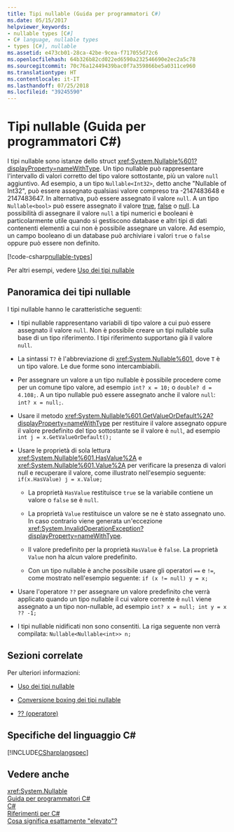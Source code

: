 ```yaml
---
title: Tipi nullable (Guida per programmatori C#)
ms.date: 05/15/2017
helpviewer_keywords:
- nullable types [C#]
- C# language, nullable types
- types [C#], nullable
ms.assetid: e473cb01-28ca-42be-9cea-f717055d72c6
ms.openlocfilehash: 64b326b82cd022ed6590a232546690e2ec2a5c78
ms.sourcegitcommit: 70c76a12449439bac0f7a359866be5a0311ce960
ms.translationtype: HT
ms.contentlocale: it-IT
ms.lasthandoff: 07/25/2018
ms.locfileid: "39245590"
---
```

# <a name="nullable-types-c-programming-guide"></a>Tipi nullable (Guida per programmatori C#)
I tipi nullable sono istanze dello struct <xref:System.Nullable%601?displayProperty=nameWithType>. Un tipo nullable può rappresentare l'intervallo di valori corretto del tipo valore sottostante, più un valore `null` aggiuntivo. Ad esempio, a un tipo `Nullable<Int32>`, detto anche "Nullable of Int32", può essere assegnato qualsiasi valore compreso tra -2147483648 e 2147483647. In alternativa, può essere assegnato il valore `null`. A un tipo `Nullable<bool>` può essere assegnato il valore [true](../../../csharp/language-reference/keywords/true.md), [false](../../../csharp/language-reference/keywords/false.md) o [null](../../../csharp/language-reference/keywords/null.md). La possibilità di assegnare il valore `null` a tipi numerici e booleani è particolarmente utile quando si gestiscono database e altri tipi di dati contenenti elementi a cui non è possibile assegnare un valore. Ad esempio, un campo booleano di un database può archiviare i valori `true` o `false` oppure può essere non definito. 
  
[!code-csharp[nullable-types](../../../../samples/snippets/csharp/programming-guide/nullable-types/nullable-ex1.cs)]  
  
Per altri esempi, vedere [Uso dei tipi nullable](../../../csharp/programming-guide/nullable-types/using-nullable-types.md)  
  
## <a name="nullable-types-overview"></a>Panoramica dei tipi nullable  
 I tipi nullable hanno le caratteristiche seguenti:  
  
-   I tipi nullable rappresentano variabili di tipo valore a cui può essere assegnato il valore `null`. Non è possibile creare un tipi nullable sulla base di un tipo riferimento. I tipi riferimento supportano già il valore `null`.  
  
-   La sintassi `T?` è l'abbreviazione di <xref:System.Nullable%601>, dove `T` è un tipo valore. Le due forme sono intercambiabili.  
  
-   Per assegnare un valore a un tipo nullable è possibile procedere come per un comune tipo valore, ad esempio `int? x = 10;` o `double? d = 4.108;`. A un tipo nullable può essere assegnato anche il valore `null`: `int? x = null;`.  
  
-   Usare il metodo <xref:System.Nullable%601.GetValueOrDefault%2A?displayProperty=nameWithType> per restituire il valore assegnato oppure il valore predefinito del tipo sottostante se il valore è `null`, ad esempio `int j = x.GetValueOrDefault();`  
  
-   Usare le proprietà di sola lettura <xref:System.Nullable%601.HasValue%2A> e <xref:System.Nullable%601.Value%2A> per verificare la presenza di valori null e recuperare il valore, come illustrato nell'esempio seguente: `if(x.HasValue) j = x.Value;`  
  
    -   La proprietà `HasValue` restituisce `true` se la variabile contiene un valore o `false` se è `null`.  
  
    -   La proprietà `Value` restituisce un valore se ne è stato assegnato uno. In caso contrario viene generata un'eccezione <xref:System.InvalidOperationException?displayProperty=nameWithType>.  
  
    -   Il valore predefinito per la proprietà `HasValue` è `false`. La proprietà `Value` non ha alcun valore predefinito.  
  
    -   Con un tipo nullable è anche possibile usare gli operatori `==` e `!=`, come mostrato nell'esempio seguente: `if (x != null) y = x;`  
  
-   Usare l'operatore `??` per assegnare un valore predefinito che verrà applicato quando un tipo nullable il cui valore corrente è `null` viene assegnato a un tipo non-nullable, ad esempio `int? x = null; int y = x ?? -1;`  
  
-   I tipi nullable nidificati non sono consentiti. La riga seguente non verrà compilata: `Nullable<Nullable<int>> n;`  
  
## <a name="related-sections"></a>Sezioni correlate  
 Per ulteriori informazioni:  
  
-   [Uso dei tipi nullable](../../../csharp/programming-guide/nullable-types/using-nullable-types.md)  
  
-   [Conversione boxing dei tipi nullable](../../../csharp/programming-guide/nullable-types/boxing-nullable-types.md)  
  
-   [?? (operatore)](../../../csharp/language-reference/operators/null-coalescing-operator.md)  
  
## <a name="c-language-specification"></a>Specifiche del linguaggio C#  
 [!INCLUDE[CSharplangspec](~/includes/csharplangspec-md.md)]  
  
## <a name="see-also"></a>Vedere anche  
 <xref:System.Nullable>  
 [Guida per programmatori C#](../../../csharp/programming-guide/index.md)  
 [C#](../../../csharp/index.md)  
 [Riferimenti per C#](../../../csharp/language-reference/index.md)  
 [Cosa significa esattamente "elevato"?](https://blogs.msdn.microsoft.com/ericlippert/2007/06/27/what-exactly-does-lifted-mean/)
